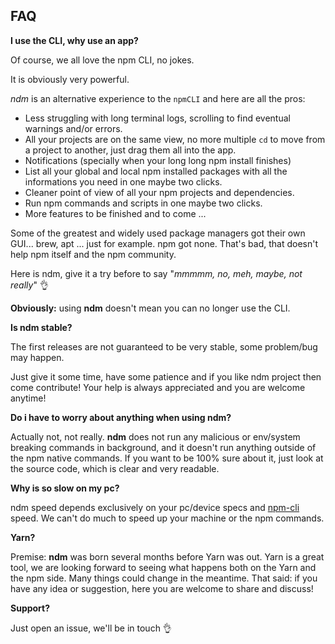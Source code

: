 ## FAQ

**I use the CLI, why use an app?**

Of course, we all love the npm CLI, no jokes.

It is obviously very powerful.

*ndm* is an alternative experience to the `npmCLI` and here are all the pros:

- Less struggling with long terminal logs, scrolling to find eventual warnings and/or errors.
- All your projects are on the same view, no more multiple `cd` to move from a project to another, just drag them all into the app.
- Notifications (specially when your long long npm install finishes)
- List all your global and local npm installed packages with all the informations you need in one maybe two clicks.
- Cleaner point of view of all your npm projects and dependencies.
- Run npm commands and scripts in one maybe two clicks.
- More features to be finished and to come ...

Some of the greatest and widely used package managers got their own GUI... brew, apt ... just for example.
npm got none. That's bad, that doesn't help npm itself and the npm community.

Here is ndm, give it a try before to say "_mmmmm, no, meh, maybe, not really_" :ok_hand:

**Obviously:** using **ndm** doesn't mean you can no longer use the CLI.

**Is ndm stable?**

The first releases are not guaranteed to be very stable, some problem/bug may happen.

Just give it some time, have some patience and if you like ndm project then come contribute! 
Your help is always appreciated and you are welcome anytime!


**Do i have to worry about anything when using ndm?**

Actually not, not really.
**ndm** does not run any malicious or env/system breaking commands in background, and it doesn't run anything outside of the npm native commands.
If you want to be 100% sure about it, just look at the source code, which is clear and very readable.

**Why is so slow on my pc?**

ndm speed depends exclusively on your pc/device specs and [npm-cli](https://docs.npmjs.com/cli/npm) speed.
We can't do much to speed up your machine or the npm commands.

**Yarn?**

Premise: **ndm** was born several months before Yarn was out.
Yarn is a great tool, we are looking forward to seeing what happens both on the Yarn and the npm side.
Many things could change in the meantime.
That said: if you have any idea or suggestion, here you are welcome to share and discuss!

**Support?**

Just open an issue, we'll be in touch :ok_hand:
